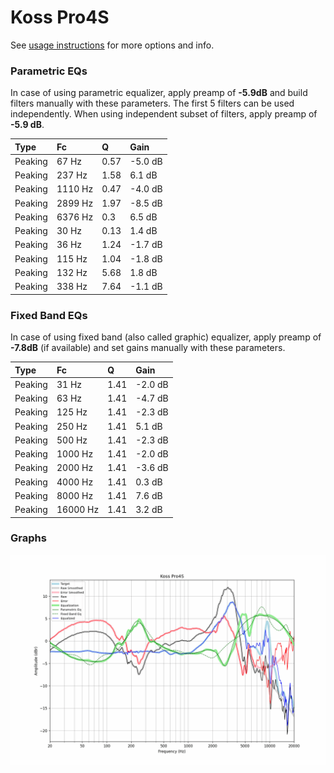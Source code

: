 # Koss Pro4S
See [usage instructions](https://github.com/jaakkopasanen/AutoEq#usage) for more options and info.

### Parametric EQs
In case of using parametric equalizer, apply preamp of **-5.9dB** and build filters manually
with these parameters. The first 5 filters can be used independently.
When using independent subset of filters, apply preamp of **-5.9 dB**.

| Type    | Fc      |    Q | Gain    |
|:--------|:--------|:-----|:--------|
| Peaking | 67 Hz   | 0.57 | -5.0 dB |
| Peaking | 237 Hz  | 1.58 | 6.1 dB  |
| Peaking | 1110 Hz | 0.47 | -4.0 dB |
| Peaking | 2899 Hz | 1.97 | -8.5 dB |
| Peaking | 6376 Hz | 0.3  | 6.5 dB  |
| Peaking | 30 Hz   | 0.13 | 1.4 dB  |
| Peaking | 36 Hz   | 1.24 | -1.7 dB |
| Peaking | 115 Hz  | 1.04 | -1.8 dB |
| Peaking | 132 Hz  | 5.68 | 1.8 dB  |
| Peaking | 338 Hz  | 7.64 | -1.1 dB |

### Fixed Band EQs
In case of using fixed band (also called graphic) equalizer, apply preamp of **-7.8dB**
(if available) and set gains manually with these parameters.

| Type    | Fc       |    Q | Gain    |
|:--------|:---------|:-----|:--------|
| Peaking | 31 Hz    | 1.41 | -2.0 dB |
| Peaking | 63 Hz    | 1.41 | -4.7 dB |
| Peaking | 125 Hz   | 1.41 | -2.3 dB |
| Peaking | 250 Hz   | 1.41 | 5.1 dB  |
| Peaking | 500 Hz   | 1.41 | -2.3 dB |
| Peaking | 1000 Hz  | 1.41 | -2.0 dB |
| Peaking | 2000 Hz  | 1.41 | -3.6 dB |
| Peaking | 4000 Hz  | 1.41 | 0.3 dB  |
| Peaking | 8000 Hz  | 1.41 | 7.6 dB  |
| Peaking | 16000 Hz | 1.41 | 3.2 dB  |

### Graphs
![](./Koss%20Pro4S.png)